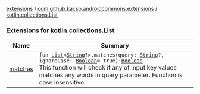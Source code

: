 [extensions](../../index.md) / [com.github.kacso.androidcommons.extensions](../index.md) / [kotlin.collections.List](./index.md)

### Extensions for kotlin.collections.List

| Name | Summary |
|---|---|
| [matches](matches.md) | `fun `[`List`](https://kotlinlang.org/api/latest/jvm/stdlib/kotlin.collections/-list/index.html)`<`[`String`](https://kotlinlang.org/api/latest/jvm/stdlib/kotlin/-string/index.html)`?>.matches(query: `[`String`](https://kotlinlang.org/api/latest/jvm/stdlib/kotlin/-string/index.html)`?, ignoreCase: `[`Boolean`](https://kotlinlang.org/api/latest/jvm/stdlib/kotlin/-boolean/index.html)` = true): `[`Boolean`](https://kotlinlang.org/api/latest/jvm/stdlib/kotlin/-boolean/index.html)<br>This function will check if any of input key values matches any words in query parameter. Function is case insensitive. |

